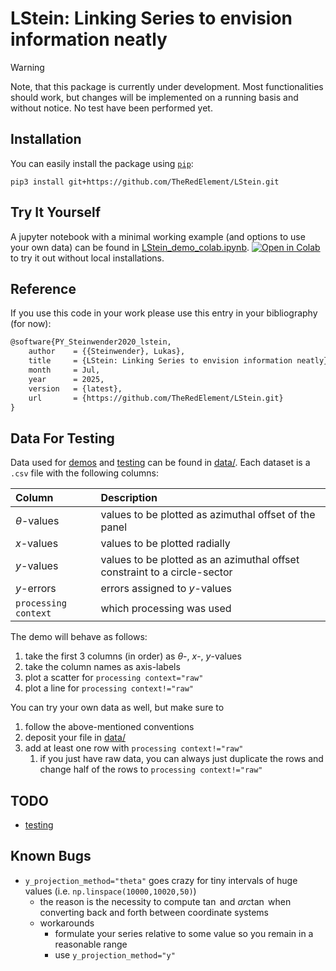 # LStein: Linking Series to envision information neatly

> [!WARNING]
> Note, that this package is currently under development.
> Most functionalities should work, but changes will be implemented on a running basis and without notice.
> No test have been performed yet.

## Installation
You can easily install the package using [`pip`](https://pypi.org/project/pip/):

```shell
pip3 install git+https://github.com/TheRedElement/LStein.git
```

## Try It Yourself
A jupyter notebook with a minimal working example (and options to use your own data) can be found in [LStein_demo_colab.ipynb](./LStein_demo/LStein_demo_colab.ipynb).
[![Open in Colab](https://colab.research.google.com/assets/colab-badge.svg)](https://colab.research.google.com/github/TheRedElement/LStein/blob/main/LStein_demo/LStein_demo_colab.ipynb) to try it out without local installations.

## Reference
If you use this code in your work please use this entry in your bibliography (for now):

```latex
@software{PY_Steinwender2020_lstein,
	author    = {{Steinwender}, Lukas},
	title     = {LStein: Linking Series to envision information neatly},
	month     = Jul,
	year      = 2025,
	version   = {latest},
	url       = {https://github.com/TheRedElement/LStein.git}
}
```

## Data For Testing
Data used for [demos](./LStein_demo/LStein_demo.ipynb) and [testing](./LStein_tests/) can be found in [data/](./data/).
Each dataset is a `.csv` file with the following columns:

| Column | Description |
| :- | :- |
$\theta$-values | values to be plotted as azimuthal offset of the panel
$x$-values      | values to be plotted radially
$y$-values      | values to be plotted as an azimuthal offset constraint to a circle-sector
$y$-errors      | errors assigned to $y$-values
`processing context`  | which processing was used

The demo will behave as follows:
1. take the first 3 columns (in order) as $\theta$-, $x$-, $y$-values
2. take the column names as axis-labels
3. plot a scatter for `processing context="raw"`
4. plot a line for `processing context!="raw"`

You can try your own data as well, but make sure to
1. follow the above-mentioned conventions
2. deposit your file in [data/](./data/)
3. add at least one row with `processing context!="raw"`
    1. if you just have raw data, you can always just duplicate the rows and change half of the rows to `processing context!="raw"`

## TODO
* [testing](./LStein_tests/)

## Known Bugs
* `y_projection_method="theta"` goes crazy for tiny intervals of huge values (i.e. `np.linspace(10000,10020,50)`)
    * the reason is the necessity to compute $\tan$ and $arc\tan$ when converting back and forth between coordinate systems
    * workarounds
        * formulate your series relative to some value so you remain in a reasonable range
        * use `y_projection_method="y"`
